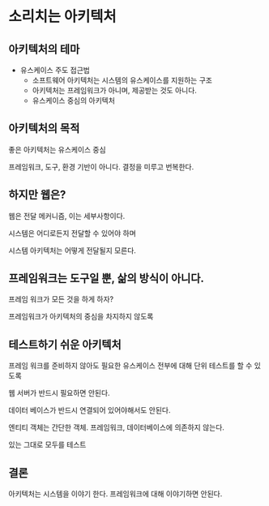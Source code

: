 # 소리치는 아키텍처

## 아키텍처의 테마

- 유스케이스 주도 접근법
  - 소프트웨어 아키텍처는 시스템의 유스케이스를 지원하는 구조
  - 아키텍처는 프레임워크가 아니며, 제공받는 것도 아니다.
  - 유스케이스 중심의 아키텍처

## 아키텍처의 목적

좋은 아키텍처는 유스케이스 중심

프레임워크, 도구, 환경 기반이 아니다. 결정을 미루고 번복한다.

## 하지만 웹은?

웹은 전달 메커니즘, 이는 세부사항이다.

시스템은 어디로든지 전달할 수 있어야 하며

시스템 아키텍처는 어떻게 전달될지 모른다.

## 프레임워크는 도구일 뿐, 삶의 방식이 아니다.

프레임 워크가 모든 것을 하게 하자?

프레임워크가 아키텍처의 중심을 차지하지 않도록

## 테스트하기 쉬운 아키텍처

프레임 워크를 준비하지 않아도 필요한 유스케이스 전부에 대해 단위 테스트를 할 수 있도록

웹 서버가 반드시 필요하면 안된다.

데이터 베이스가 반드시 연결되어 있어야해서도 안된다.

엔티티 객체는 간단한 객체. 프레임워크, 데이터베이스에 의존하지 않는다.

있는 그대로 모두를 테스트

## 결론

아키텍처는 시스템을 이야기 한다. 프레임워크에 대해 이야기하면 안된다.
